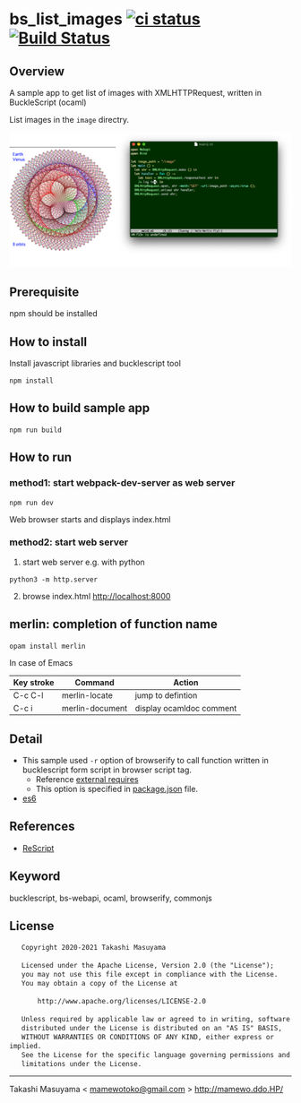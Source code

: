 bs_list_images [![ci status](https://github.com/mamewotoko/bs_list_images/workflows/CI/badge.svg)](https://github.com/mamewotoko/bs_list_images/actions) [![Build Status](https://travis-ci.org/mamewotoko/bs_list_images.svg?branch=master)](https://travis-ci.org/mamewotoko/bs_list_images)
========================================================================================

Overview
---------

A sample app to get list of images with XMLHTTPRequest, written in BuckleScript (ocaml)

List images in the `image` directry.

![demo](doc/list_images.png)


Prerequisite
---------------

npm should be installed

How to install
---------------

Install javascript libraries and bucklescript tool

```
npm install
```

How to build sample app
-----------------------

```
npm run build
```

How to run
-----------

### method1: start webpack-dev-server as web server

```
npm run dev
```

Web browser starts and displays index.html


### method2: start web server

1. start web server e.g. with python

```
python3 -m http.server
```

2. browse index.html <http://localhost:8000>

merlin: completion of function name
---------------------------------------

```
opam install merlin
```

In case of Emacs

Key stroke|Command|Action
-----|--------------|--------------
C-c C-l|merlin-locate|jump to defintion
C-c i|merlin-document|display ocamldoc comment

Detail
--------
* This sample used `-r` option of browserify to call function written in bucklescript form script in browser script tag.
  * Reference [external requires](https://github.com/browserify/browserify#external-requires)
  * This option is specified in [package.json](package.json) file.
* [es6](https://github.com/mamewotoko/bs-quickstart/tree/feature/es6)


References
-----------
* [ReScript](https://rescript-lang.org/)


Keyword
---------
bucklescript, bs-webapi, ocaml, browserify, commonjs

License
---------

```
   Copyright 2020-2021 Takashi Masuyama

   Licensed under the Apache License, Version 2.0 (the "License");
   you may not use this file except in compliance with the License.
   You may obtain a copy of the License at

       http://www.apache.org/licenses/LICENSE-2.0

   Unless required by applicable law or agreed to in writing, software
   distributed under the License is distributed on an "AS IS" BASIS,
   WITHOUT WARRANTIES OR CONDITIONS OF ANY KIND, either express or implied.
   See the License for the specific language governing permissions and
   limitations under the License.
```

-----
Takashi Masuyama < mamewotoko@gmail.com >
http://mamewo.ddo.HP/
